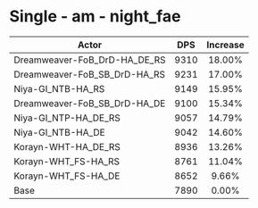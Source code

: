 # Single - am - night_fae
| Actor | DPS | Increase |
|---|:---:|:---:|
|Dreamweaver-FoB_DrD-HA_DE_RS|9310|18.00%|
|Dreamweaver-FoB_SB_DrD-HA_RS|9231|17.00%|
|Niya-GI_NTB-HA_RS|9149|15.95%|
|Dreamweaver-FoB_SB_DrD-HA_DE|9100|15.34%|
|Niya-GI_NTP-HA_DE_RS|9057|14.79%|
|Niya-GI_NTB-HA_DE|9042|14.60%|
|Korayn-WHT-HA_DE_RS|8936|13.26%|
|Korayn-WHT_FS-HA_RS|8761|11.04%|
|Korayn-WHT_FS-HA_DE|8652|9.66%|
|Base|7890|0.00%|
